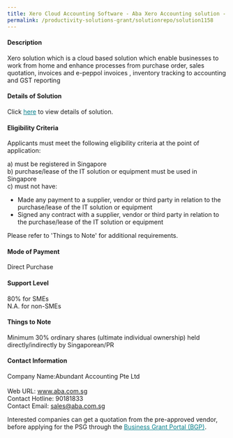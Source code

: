 ```yaml
---
title: Xero Cloud Accounting Software - Aba Xero Accounting solution - Starter
permalink: /productivity-solutions-grant/solutionrepo/solution1158
---
```


#### Description

Xero solution which is a cloud based solution which enable businesses to work from home and enhance processes from purchase order, sales quotation, invoices and e-peppol invoices , inventory tracking to accounting and GST reporting

#### Details of Solution

Click <a href='https://govassist.gobusiness.gov.sg/images/psg/Desensitised_Abundant_Accounting_20200324_Annex_3_Part_1.pdf' style='color:#037e8a'>here</a> to view details of solution.

#### Eligibility Criteria

Applicants must meet the following eligibility criteria at the point of application:

a) must be registered in Singapore <br>
b) purchase/lease of the IT solution or equipment must be used in Singapore <br>
c) must not have:
- Made any payment to a supplier, vendor or third party in relation to the purchase/lease of the IT solution or equipment
- Signed any contract with a supplier, vendor or third party in relation to the purchase/lease of the IT solution or equipment

Please refer to 'Things to Note' for additional requirements.

#### Mode of Payment
Direct Purchase

#### Support Level
80% for SMEs <br>
N.A. for non-SMEs

#### Things to Note
Minimum 30% ordinary shares (ultimate individual ownership) held directly/indirectly by Singaporean/PR

#### Contact Information
Company Name:Abundant Accounting Pte Ltd  <br>Web URL: www.aba.com.sg <br>Contact Hotline: 90181833 <br>Contact Email: sales@aba.com.sg <br>

Interested companies can get a quotation from the pre-approved vendor, before applying for the PSG through the <a target='_blank' style='color:#037e8a' href='https://www.businessgrants.gov.sg/'>Business Grant Portal (BGP)</a>.
